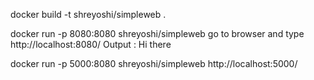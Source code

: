 docker build -t shreyoshi/simpleweb .

docker run -p 8080:8080 shreyoshi/simpleweb
go to browser and type http://localhost:8080/
Output : Hi there

docker run -p 5000:8080 shreyoshi/simpleweb
http://localhost:5000/
